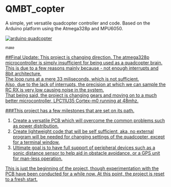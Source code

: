 # QMBT_copter
A simple, yet versatile quadcopter controller and code. Based on the Arduino platform using the Atmega328p and MPU6050.

<a href="http://makeagif.com/fegofJ" title="arduino quadcopter"><img src="http://cdn.makeagif.com/media/3-28-2015/fegofJ.gif" alt="arduino quadcopter"></a><div style="font-size:11px;">make <a href="http://makeagif.com" title="qmbt_arduino"></div>

##Final Update:
This project is changing direction. The atmega328p microcontroller is simply insufficient for being used as a quadcopter brain. <br>
This is due to a few reasons mainly because - not enough interrupts and 8bit architecture.  <br>
The loop runs at a mere 33 miliseconds, which is not sufficient.  <br>
Also, due to the lack of interrupts, the precision at which we can sample the RC RX is very low causing noise in the system. <br>
That being said, the project is changing gears and moving on to a much better microcontroller, LPC11U35 Cortex-m0 running at 48mhz. <br> 

###This project has a few milestones that are set on its path. 
1. Create a versatile PCB which will overcome the common problems such as power distribution. 
2. Create lightweight code that will be self sufficient, aka, no external program will be needed for changing settings of the quadcopter, except for a terminal window. 
3. Ultimate goal is to have full support of peripheral devices such as a sonic distance sensor to help aid in obstacle avoidance, or a GPS unit for man-less operation. 

This is just the beginning of the project, though experimentation with the PCB have been conducted for a while now. At this point, the project is reset to a fresh start. 

